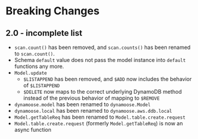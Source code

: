 # Breaking Changes

## 2.0 - incomplete list

- `scan.count()` has been removed, and `scan.counts()` has been renamed to `scan.count()`.
- Schema `default` value does not pass the model instance into `default` functions any more.
- `Model.update`
	- `$LISTAPPEND` has been removed, and `$ADD` now includes the behavior of `$LISTAPPEND`
	- `$DELETE` now maps to the correct underlying DynamoDB method instead of the previous behavior of mapping to `$REMOVE`
- `dynamoose.model` has been renamed to `dynamoose.Model`
- `dynamoose.local` has been renamed to `dynamoose.aws.ddb.local`
- `Model.getTableReq` has been renamed to `Model.table.create.request`
- `Model.table.create.request` (formerly `Model.getTableReq`) is now an async function
